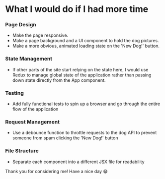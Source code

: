 # What I would do if I had more time
### Page Design
 - Make the page responsive.
 - Make a page background and a UI component to hold the dog pictures.
 - Make a more obvious, animated loading state on the 'New Dog!' button.

### State Management
 - If other parts of the site start relying on the state here, I would use Redux to manage global state of the application rather than passing down state directly from the App component.

### Testing
 - Add fully functional tests to spin up a browser and go through the entire flow of the application

### Request Management
 - Use a debounce function to throttle requests to the dog API to prevent someone from spam clicking the 'New Dog!' button

### File Structure
 - Separate each component into a different JSX file for readability

Thank you for considering me! Have a nice day 😁
